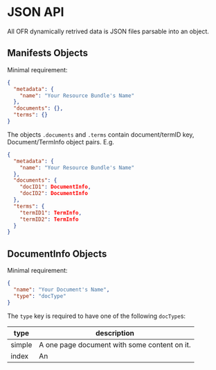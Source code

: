 # JSON API
All OFR dynamically retrived data is JSON files parsable into an object.

## Manifests Objects
Minimal requirement:
```json
{
  "metadata": {
    "name": "Your Resource Bundle's Name"
  },
  "documents": {},
  "terms": {}
}
```
The objects `.documents` and `.terms` contain document/termID key, Document/TermInfo object pairs. E.g.
```json
{
  "metadata": {
    "name": "Your Resource Bundle's Name"
  },
  "documents": {
    "docID1": DocumentInfo,
    "docID2": DocumentInfo
  },
  "terms": {
    "termID1": TermInfo,
    "termID2": TermInfo
  }
}
```

## DocumentInfo Objects
Minimal requirement:
```json
{
  "name": "Your Document's Name",
  "type": "docType"
}
```
The `type` key is required to have one of the following `docType`s:

type | description
--- | ---
simple | A one page document with some content on it.
index | An 
